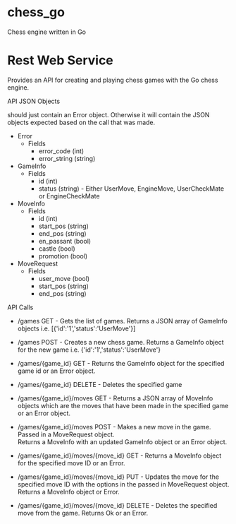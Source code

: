 # chess_go
Chess engine written in Go

# Rest Web Service
Provides an API for creating and playing chess games with the Go chess engine.

API JSON Objects

 should just contain an Error object.  Otherwise it will contain the JSON objects expected based on the call that was made.
- Error
  - Fields
    - error_code (int)
    - error_string (string)
- GameInfo
  - Fields
    - id (int)
    - status (string) - Either UserMove, EngineMove, UserCheckMate or EngineCheckMate
- MoveInfo
  - Fields
    - id (int)
    - start_pos (string)
    - end_pos (string)
    - en_passant (bool)
    - castle (bool)
    - promotion (bool)
- MoveRequest
  - Fields
    - user_move (bool)
    - start_pos (string)
    - end_pos (string)
    
API Calls
- /games GET - Gets the list of games.  Returns a JSON array of GameInfo objects
    i.e. [{'id':'1','status':'UserMove'}]

- /games POST - Creates a new chess game.  Returns a GameInfo object for the new game
    i.e. {'id':'1','status':'UserMove'}
- /games/{game_id} GET - Returns the GameInfo object for the specified game id or an Error object.
- /games/{game_id} DELETE - Deletes the specified game
- /games/{game_id}/moves GET - Returns a JSON array of MoveInfo objects which are the moves that have been made 
in the specified game or an Error object.
- /games/{game_id}/moves POST - Makes a new move in the game.  Passed in a MoveRequest object.  
Returns a MoveInfo with an updated GameInfo object or an Error object.
- /games/{game_id}/moves/{move_id} GET - Returns a MoveInfo object for the specified move ID or an Error.
- /games/{game_id}/moves/{move_id} PUT - Updates the move for the specified move ID with the options in the passed in
MoveRequest object.  Returns a MoveInfo object or Error.
- /games/{game_id}/moves/{move_id} DELETE - Deletes the specified move from the game.  Returns Ok or an Error.

